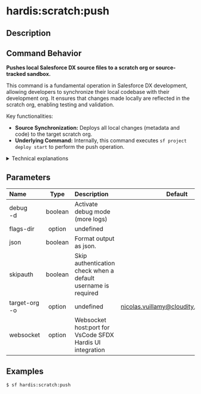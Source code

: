 <!-- This file has been generated with command 'sf hardis:doc:plugin:generate'. Please do not update it manually or it may be overwritten -->
# hardis:scratch:push

## Description

## Command Behavior

**Pushes local Salesforce DX source files to a scratch org or source-tracked sandbox.**

This command is a fundamental operation in Salesforce DX development, allowing developers to synchronize their local codebase with their development org. It ensures that changes made locally are reflected in the scratch org, enabling testing and validation.

Key functionalities:

- **Source Synchronization:** Deploys all local changes (metadata and code) to the target scratch org.
- **Underlying Command:** Internally, this command executes `sf project deploy start` to perform the push operation.

<details>
<summary>Technical explanations</summary>

The command's technical implementation involves:

- **Salesforce CLI Wrapper:** It acts as a wrapper around the standard Salesforce CLI `sf project deploy start` command.
- **`forceSourcePush` Utility:** The core logic resides in the `forceSourcePush` utility function, which orchestrates the deployment process.
- **Connection Handling:** It uses the connection to the target org to perform the push operation.
</details>


## Parameters

| Name              |  Type   | Description                                                   |                Default                 | Required | Options |
|:------------------|:-------:|:--------------------------------------------------------------|:--------------------------------------:|:--------:|:-------:|
| debug<br/>-d      | boolean | Activate debug mode (more logs)                               |                                        |          |         |
| flags-dir         | option  | undefined                                                     |                                        |          |         |
| json              | boolean | Format output as json.                                        |                                        |          |         |
| skipauth          | boolean | Skip authentication check when a default username is required |                                        |          |         |
| target-org<br/>-o | option  | undefined                                                     | nicolas.vuillamy@cloudity.com.playnico |          |         |
| websocket         | option  | Websocket host:port for VsCode SFDX Hardis UI integration     |                                        |          |         |

## Examples

```shell
$ sf hardis:scratch:push
```


